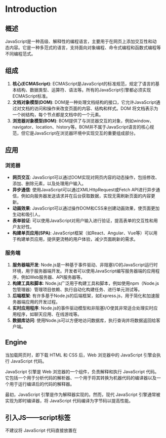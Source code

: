 # Introduction

## 概述

JavaScript是一种高级、解释性的编程语言，主要用于在网页上添加交互性和动态内容。它是一种多范式的语言，支持面向对象编程、命令式编程和函数式编程等不同编程范式。

## 组成

1. **核心(ECMAScript)**: ECMAScript是JavaScript的标准规范，规定了语言的基本结构、数据类型、运算符、语法等。所有的JavaScript引擎都必须实现ECMAScript标准。
2. **文档对象模型(DOM)**: DOM是一种处理文档结构的接口，它允许JavaScript通过对文档的访问和操作来改变页面的内容、结构和样式。DOM 将文档表示为一个树结构，每个节点都是文档中的一个元素。
3. **浏览器对象模型(BOM)**: BOM提供了与浏览器交互的对象，例如window、navigator、location、history等。BOM并不属于JavaScript语言的核心规范，但它是JavaScript在浏览器环境中实现交互的重要组成部分。

## 应用

### 浏览器

- **网页交互**: JavaScript可以通过DOM实现对网页内容的动态操作，包括修改、添加、删除元素，以及处理用户输入。
- **异步通信**: 使用JavaScript可以通过XMLHttpRequest或Fetch API进行异步通信，例如向服务器发送请求并在后台获取数据，实现无需刷新页面的内容更新。
- **动画效果**: JavaScript可以通过操作DOM和CSS来创建动画效果，使页面更加生动和吸引人。
- **表单验证**: 可以使用JavaScript对用户输入进行验证，提高表单的交互性和用户友好性。
- **构建单页应用(SPA)**: JavaScript框架（如React、Angular、Vue等）可以用于构建单页应用，提供更流畅的用户体验，减少页面刷新的需求。

### 服务端

1. **服务器端开发**: Node.js是一种基于事件驱动、非阻塞I/O的JavaScript运行时环境，用于服务器端开发。开发者可以使用JavaScript编写服务器端的应用程序，例如Web服务器、API服务器等。
2. **构建工具和脚本**: Node.js广泛用于构建工具和脚本，例如使用npm（Node.js包管理器）管理项目依赖、执行自动化构建任务、进行单元测试等。
3. **后端框架**: 有许多基于Node.js的后端框架，如Express.js，用于简化和加速服务器端应用的开发过程。
4. **实时应用程序**: Node.js的事件驱动模型和非阻塞I/O使其非常适合处理实时应用程序，如聊天应用、在线游戏等。
5. **数据库访问**: 使用Node.js可以方便地访问数据库，执行查询并将数据返回给客户端。

## Engine

当加载网页时，即下载 HTML 和 CSS 后，Web 浏览器中的 JavaScript 引擎会执行 JavaScript 代码。

JavaScript 引擎是 Web 浏览器的一个组件，负责解释和执行 JavaScript 代码。它包括一个用于分析代码的解析器、一个用于将其转换为机器代码的编译器以及一个用于运行编译后的代码的解释器。

最初，JavaScript 引擎是作为解释器实现的。然而，现代 JavaScript 引擎通常被实现为即时编译器，将 JavaScript 代码编译为字节码以提高性能。

## 引入JS——script标签

不建议将 JavaScript 代码直接放置在 <script> 元素中，并且应仅用于概念验证或测试目的。

当页面上有多个 JavaScript 文件时，JavaScript 引擎会按照文件出现的顺序解释这些文件。

### async 和 defer 属性

要修改浏览器加载和执行 JavaScript 文件的方式，可以使用 <script> 元素的两个属性之一：async 和 defer。这些属性仅对外部脚本文件生效。

当一个脚本标签包含 `async` 属性时，脚本将会异步加载，而不会阻塞页面的解析和渲染。异步加载的脚本一旦下载完成，会立即执行，不管其他资源是否已经加载完成。如果有多个脚本同时设置了 `async` 属性，它们的执行顺序将取决于加载完成的顺序。

当一个脚本标签包含 `defer` 属性时，脚本也会异步加载，但是它会在文档解析完成之后、`DOMContentLoaded` 事件触发之前执行。多个带有 `defer` 属性的脚本按照它们在文档中出现的顺序执行。

```js
<!DOCTYPE html>
<html lang="en">
<head>
    <meta charset="UTF-8">
    <title>JavaScript defer demonstration</title>
    <script defer src="defer-script.js"></script>
</head>
<body>
</body>
</html>
```

这两者通常用于优化页面加载性能，使得脚本加载不阻塞页面渲染，同时控制脚本的执行时机。如果你希望脚本在页面解析过程中不阻塞，但又需要按照顺序执行，可以使用 `defer`。如果顺序不是关键，而你想要脚本在加载完成后尽快执行，可以使用 `async`。



